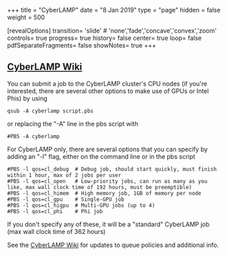 +++
title = "CyberLAMP"
date = "8 Jan 2019"
type = "page"
hidden = false
weight = 500

[revealOptions]
transition= 'slide' # 'none','fade','concave','convex','zoom'
controls= true
progress= true
history= false
center= true
loop= false
pdfSeparateFragments= false
showNotes= true
+++

## [CyberLAMP Wiki](https://wikispaces.psu.edu/display/CyberLAMP/CyberLAMP+Documentation+and+User+Manualhttps://wikispaces.psu.edu/display/CyberLAMP/CyberLAMP+Documentation+and+User+Manual)

You can submit a job to the CyberLAMP cluster's CPU nodes (if you're interested, there are several other options to make use of GPUs or Intel Phis) by using 
```
qsub -A cyberlamp script.pbs
```
or replacing the "-A" line in the pbs script with 
```
#PBS -A cyberlamp
```

For CyberLAMP only, there are several options that you can specify by adding an "-l" flag, either on the command line or in the pbs script
```
#PBS -l qos=cl_debug  # Debug job, should start quickly, must finish within 1 hour, max of 2 jobs per user
#PBS -l qos=cl_open   # Low-priority jobs, can run as many as you like, max wall clock time of 192 hours, must be preemptible)
#PBS -l qos=cl_himem  # High memory job, 1GB of memory per node
#PBS -l qos=cl_gpu    # Single-GPU job 
#PBS -l qos=cl_higpu  # Multi-GPU jobs (up to 4)
#PBS -l qos=cl_phi    # Phi job
```
If you don't specify any of these, it will be a "standard" CyberLAMP job (max wall clock time of 362 hours)

See the [CyberLAMP Wiki](https://wikispaces.psu.edu/display/CyberLAMP/CyberLAMP+Documentation+and+User+Manualhttps://wikispaces.psu.edu/display/CyberLAMP/CyberLAMP+Documentation+and+User+Manual) for updates to queue policies and additional info.


